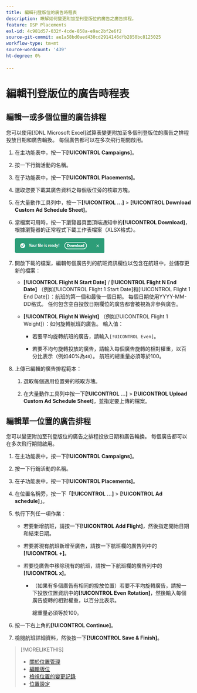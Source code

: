 ```yaml
---
title: 編輯刊登版位的廣告時程表
description: 瞭解如何變更附加至刊登版位的廣告之廣告排程。
feature: DSP Placements
exl-id: 4c981d57-032f-4cde-858a-e9ac2bf2e6f2
source-git-commit: ae1a58bd0aed430cd2914146dfb2850bc8125025
workflow-type: tm+mt
source-wordcount: '439'
ht-degree: 0%

---
```


# 編輯刊登版位的廣告時程表

## 編輯一或多個位置的廣告排程

您可以使用[!DNL Microsoft Excel]試算表變更附加至多個刊登版位的廣告之排程投放日期和廣告輪換。 每個廣告都可以在多次飛行期間啟用。

1. 在主功能表中，按一下&#x200B;**[!UICONTROL Campaigns]**。

1. 按一下行銷活動的名稱。

1. 在子功能表中，按一下&#x200B;**[!UICONTROL Placements]**。

1. 選取您要下載其廣告資料之每個版位旁的核取方塊。

1. 在大量動作工具列中，按一下&#x200B;**[!UICONTROL ...]** > **[!UICONTROL Download Custom Ad Schedule Sheet]**。

1. 當檔案可用時，按一下瀏覽器頁面頂端通知中的&#x200B;**[!UICONTROL Download]**，根據瀏覽器的正常程式下載工作表檔案（XLSX格式）。

   ![下載就緒通知](/help/dsp/assets/download-ready.png "下載就緒通知")

1. 開啟下載的檔案，編輯每個廣告列的航班資訊欄位以包含在航班中，並儲存更新的檔案：

   * **[!UICONTROL Flight N Start Date]** / **[!UICONTROL Flight N End Date]** （例如[!UICONTROL Flight 1 Start Date]和[!UICONTROL Flight 1 End Date]）：航班的第一個和最後一個日期。 每個日期使用YYYY-MM-DD格式。 任何包含空白投放日期欄位的廣告都會被視為非參與廣告。

   * **[!UICONTROL Flight N Weight]** （例如[!UICONTROL Flight 1 Weight]）：如何旋轉航班的廣告。 輸入值：

      * 若要平均旋轉航班的廣告，請輸入`[!UICONTROL Even]`。

      * 若要不均勻旋轉投放的廣告，請輸入每個廣告旋轉的相對權重，以百分比表示（例如40%為`40`）。 航班的總重量必須等於100。

1. 上傳已編輯的廣告排程範本：

   1. 選取每個適用位置旁的核取方塊。

   1. 在大量動作工具列中按一下&#x200B;**[!UICONTROL ...]** > **[!UICONTROL Upload Custom Ad Schedule Sheet]**，並指定要上傳的檔案。

## 編輯單一位置的廣告排程

<!-- Some placements don't have this option. Clarify which placement types aren't eligible -- just simple ad serving placements (PG ones seem okay)? And anything else? -->

您可以變更附加至刊登版位的廣告之排程投放日期和廣告輪換。 每個廣告都可以在多次飛行期間啟用。

1. 在主功能表中，按一下&#x200B;**[!UICONTROL Campaigns]**。

1. 按一下行銷活動的名稱。

1. 在子功能表中，按一下&#x200B;**[!UICONTROL Placements]**。

1. 在位置名稱旁，按一下「**[!UICONTROL ...]** > **[!UICONTROL Ad schedule]**」。

1. 執行下列任一項作業：

   * 若要新增航班，請按一下&#x200B;**[!UICONTROL Add Flight]**，然後指定開始日期和結束日期。

   * 若要將現有航班新增至廣告，請按一下航班欄的廣告列中的&#x200B;**[!UICONTROL +]**。

   * 若要從廣告中移除現有的航班，請按一下航班欄的廣告列中的&#x200B;**[!UICONTROL x]**。

      * （如果有多個廣告有相同的投放位置）若要不平均旋轉廣告，請按一下投放位置資訊中的&#x200B;**[!UICONTROL Even Rotation]**，然後輸入每個廣告旋轉的相對權重，以百分比表示。

        總重量必須等於100。

1. 按一下右上角的&#x200B;**[!UICONTROL Continue]**。

1. 檢閱航班詳細資料，然後按一下&#x200B;**[!UICONTROL Save & Finish]**。

>[!MORELIKETHIS]
>
>* [關於位置管理](placement-about.md)
>* [編輯版位](placement-edit.md)
>* [檢視位置的變更記錄](placement-change-log.md)
>* [位置設定](placement-settings.md)
